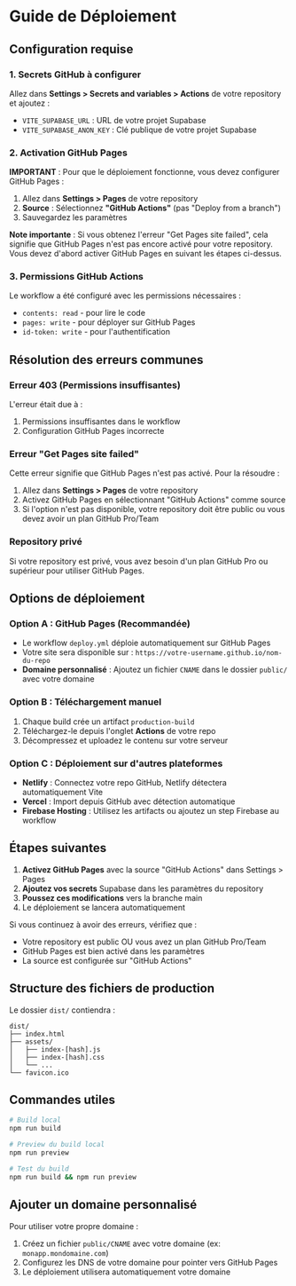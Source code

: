 
# Guide de Déploiement

## Configuration requise

### 1. Secrets GitHub à configurer
Allez dans **Settings > Secrets and variables > Actions** de votre repository et ajoutez :

- `VITE_SUPABASE_URL` : URL de votre projet Supabase
- `VITE_SUPABASE_ANON_KEY` : Clé publique de votre projet Supabase

### 2. Activation GitHub Pages
**IMPORTANT** : Pour que le déploiement fonctionne, vous devez configurer GitHub Pages :

1. Allez dans **Settings > Pages** de votre repository
2. **Source** : Sélectionnez **"GitHub Actions"** (pas "Deploy from a branch")
3. Sauvegardez les paramètres

**Note importante** : Si vous obtenez l'erreur "Get Pages site failed", cela signifie que GitHub Pages n'est pas encore activé pour votre repository. Vous devez d'abord activer GitHub Pages en suivant les étapes ci-dessus.

### 3. Permissions GitHub Actions
Le workflow a été configuré avec les permissions nécessaires :
- `contents: read` - pour lire le code
- `pages: write` - pour déployer sur GitHub Pages  
- `id-token: write` - pour l'authentification

## Résolution des erreurs communes

### Erreur 403 (Permissions insuffisantes)
L'erreur était due à :
1. Permissions insuffisantes dans le workflow
2. Configuration GitHub Pages incorrecte

### Erreur "Get Pages site failed"
Cette erreur signifie que GitHub Pages n'est pas activé. Pour la résoudre :
1. Allez dans **Settings > Pages** de votre repository
2. Activez GitHub Pages en sélectionnant "GitHub Actions" comme source
3. Si l'option n'est pas disponible, votre repository doit être public ou vous devez avoir un plan GitHub Pro/Team

### Repository privé
Si votre repository est privé, vous avez besoin d'un plan GitHub Pro ou supérieur pour utiliser GitHub Pages.

## Options de déploiement

### Option A : GitHub Pages (Recommandée)
- Le workflow `deploy.yml` déploie automatiquement sur GitHub Pages
- Votre site sera disponible sur : `https://votre-username.github.io/nom-du-repo`
- **Domaine personnalisé** : Ajoutez un fichier `CNAME` dans le dossier `public/` avec votre domaine

### Option B : Téléchargement manuel
1. Chaque build crée un artifact `production-build`
2. Téléchargez-le depuis l'onglet **Actions** de votre repo
3. Décompressez et uploadez le contenu sur votre serveur

### Option C : Déploiement sur d'autres plateformes
- **Netlify** : Connectez votre repo GitHub, Netlify détectera automatiquement Vite
- **Vercel** : Import depuis GitHub avec détection automatique
- **Firebase Hosting** : Utilisez les artifacts ou ajoutez un step Firebase au workflow

## Étapes suivantes

1. **Activez GitHub Pages** avec la source "GitHub Actions" dans Settings > Pages
2. **Ajoutez vos secrets** Supabase dans les paramètres du repository
3. **Poussez ces modifications** vers la branche main
4. Le déploiement se lancera automatiquement

Si vous continuez à avoir des erreurs, vérifiez que :
- Votre repository est public OU vous avez un plan GitHub Pro/Team
- GitHub Pages est bien activé dans les paramètres
- La source est configurée sur "GitHub Actions"

## Structure des fichiers de production

Le dossier `dist/` contiendra :
```
dist/
├── index.html
├── assets/
│   ├── index-[hash].js
│   ├── index-[hash].css
│   └── ...
└── favicon.ico
```

## Commandes utiles

```bash
# Build local
npm run build

# Preview du build local
npm run preview

# Test du build
npm run build && npm run preview
```

## Ajouter un domaine personnalisé

Pour utiliser votre propre domaine :
1. Créez un fichier `public/CNAME` avec votre domaine (ex: `monapp.mondomaine.com`)
2. Configurez les DNS de votre domaine pour pointer vers GitHub Pages
3. Le déploiement utilisera automatiquement votre domaine

